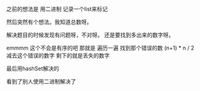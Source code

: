之前的想法是 用二进制 记录一个list来标记

然后突然有个想法。我知道总数呀。

解决题目的时候发现有问题呀，不对呀。 还是要找到多出来的数字呀。

emmmm 这个不会是有序的吧
那就是 遍历一遍 找到那个错误的数 (n+1) * n / 2 减去这个错误的数字 剩下的就是丢失的数字



最后用hashSet解决的

看到了别人使用二进制解决了